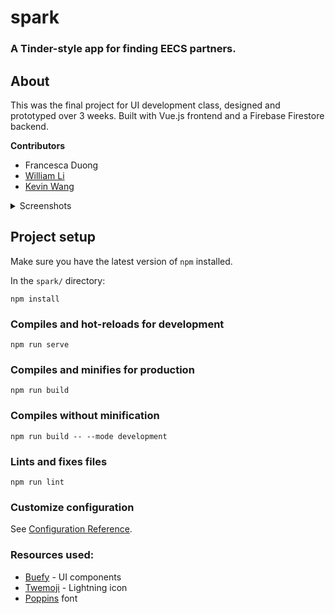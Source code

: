 # spark

### A Tinder-style app for finding EECS partners.

## About

This was the final project for UI development class, designed and prototyped over 3 weeks. Built with Vue.js frontend and a Firebase Firestore backend.

**Contributors**
- Francesca Duong
- [William Li](https://github.com/willxli)
- [Kevin Wang](https://github.com/kwwangkw)

<details>
  <summary>Screenshots</summary>
<p align="center">
  <img height=360 src="https://user-images.githubusercontent.com/40254686/116332082-0cb8ac00-a79f-11eb-8ebb-5caaebeca06f.png">
  <img height=360 src="https://user-images.githubusercontent.com/40254686/116332667-2dcdcc80-a7a0-11eb-842c-8a352cfaed04.png">
  <img height=360 src="https://user-images.githubusercontent.com/40254686/116332784-653c7900-a7a0-11eb-8a0d-b93722472e03.png">
</details>

## Project setup

Make sure you have the latest version of `npm` installed.

In the `spark/` directory:
```
npm install
```

### Compiles and hot-reloads for development
```
npm run serve
```

### Compiles and minifies for production
```
npm run build
```

### Compiles without minification
```
npm run build -- --mode development
```

### Lints and fixes files
```
npm run lint
```

### Customize configuration
See [Configuration Reference](https://cli.vuejs.org/config/).

### Resources used:
  - [Buefy](https://buefy.org/) - UI components
  - [Twemoji](https://twemoji.twitter.com/) - Lightning icon
  - [Poppins](https://fonts.google.com/specimen/Poppins#license) font
